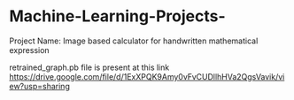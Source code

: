 # Machine-Learning-Projects-

Project Name:  Image based calculator for handwritten mathematical expression

retrained_graph.pb file is present at this link 
https://drive.google.com/file/d/1ExXPQK9Amy0vFvCUDllhHVa2QgsVavik/view?usp=sharing
